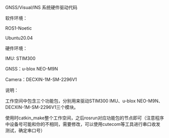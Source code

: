 GNSS/Visual/INS 系统硬件驱动代码

软件环境：</p>
ROS1-Noetic</p>
Ubuntu20.04</p>

硬件环境：</p>
IMU: STIM300</p>
GNSS：u-blox NEO-M9N</p>
Camera：DECXIN-1M-SM-2296V1</p>

说明：</p>
工作空间中包含三个功能包，分别用来驱动STIM300 IMU、u-blox NEO-M9N、DECXIN-1M-SM-2296V1三个模块。</p>
使用时catkin_make整个工作空间，之后rosrun对应功能包的节点即可（注意程序中设备号可能和你的不相同，需要修改，可以使用cutecom等工具进行串口收发测试，确定串口号）</p>
